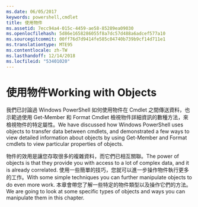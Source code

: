 ```yaml
---
ms.date: 06/05/2017
keywords: powershell,cmdlet
title: 使用物件
ms.assetid: 7ecc94a4-015c-4459-ae58-85289ea09030
ms.openlocfilehash: 5d86e1658286055f8a7dc57d488a6adcef577a10
ms.sourcegitcommit: 00ff76d7d9414fe585c04740b739b9cf14d711e1
ms.translationtype: MTE95
ms.contentlocale: zh-TW
ms.lasthandoff: 12/14/2018
ms.locfileid: "53401020"
---
```

# <a name="working-with-objects"></a><span data-ttu-id="60bf0-103">使用物件</span><span class="sxs-lookup"><span data-stu-id="60bf0-103">Working with Objects</span></span>

<span data-ttu-id="60bf0-104">我們已討論過 Windows PowerShell 如何使用物件在 Cmdlet 之間傳送資料，也示範過使用 Get-Member 和 Format Cmdlet 檢視物件詳細資訊的數種方法，來檢視物件的特定屬性。</span><span class="sxs-lookup"><span data-stu-id="60bf0-104">We have discussed how Windows PowerShell uses objects to transfer data between cmdlets, and demonstrated a few ways to view detailed information about objects by using Get-Member and Format cmdlets to view particular properties of objects.</span></span>

<span data-ttu-id="60bf0-105">物件的效用是讓您存取很多的複雜資料，而它們已相互關聯。</span><span class="sxs-lookup"><span data-stu-id="60bf0-105">The power of objects is that they provide you with access to a lot of complex data, and it is already correlated.</span></span> <span data-ttu-id="60bf0-106">使用一些簡單的技巧，您就可以進一步操作物件執行更多的工作。</span><span class="sxs-lookup"><span data-stu-id="60bf0-106">With some simple techniques you can further manipulate objects to do even more work.</span></span> <span data-ttu-id="60bf0-107">本章會帶您了解一些特定的物件類型以及操作它們的方法。</span><span class="sxs-lookup"><span data-stu-id="60bf0-107">We are going to look at some specific types of objects and ways you can manipulate them in this chapter.</span></span>